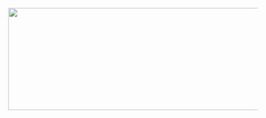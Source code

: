<p align="center"><a href="https://heroku.com/deploy?template=https://github.com/coderparv/catf"> <img src="https://img.shields.io/badge/Deploy%20To%20Heroku-orange?style=for-the-badge&logo=heroku" width="520" height="208.45"/></a></p>

